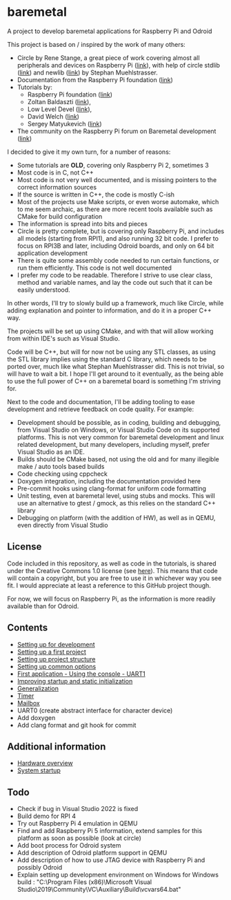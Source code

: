 # baremetal
A project to develop baremetal applications for Raspberry Pi and Odroid

This project is based on / inspired by the work of many others:
- Circle by Rene Stange, a great piece of work covering almost all peripherals and devices on Raspberry Pi ([link](https://github.com/rsta2/circle)), with help of circle stdlib ([link](https://github.com/smuehlst/circle-stdlib)) and newlib ([link](https://github.com/smuehlst/circle-newlib)) by Stephan Muehlstrasser.
- Documentation from the Raspberry Pi foundation ([link](https://github.com/raspberrypi/documentation))
- Tutorials by:
  - Raspberry Pi foundation ([link](https://www.raspberrypi.com/documentation/computers/getting-started.html#tutorials))
  - Zoltan Baldaszti ([link](https://github.com/bztsrc/raspi3-tutorial)), 
  - Low Level Devel ([link](https://www.youtube.com/watch?v=pd9AVmcRc6U&list=PLVxiWMqQvhg9FCteL7I0aohj1_YiUx1x8&pp=iAQB)), 
  - David Welch ([link](https://github.com/dwelch67/raspberrypi))
  - Sergey Matyukevich ([link](https://github.com/s-matyukevich/raspberry-pi-os))
- The community on the Raspberry Pi forum on Baremetal development ([link](https://forums.raspberrypi.com/viewforum.php?f=72&sid=d06afe6fe03d990ee719c83bde461beb))

I decided to give it my own turn, for a number of reasons:
- Some tutorials are __OLD__, covering only Raspberry Pi 2, sometimes 3
- Most code is in C, not C++
- Most code is not very well documented, and is missing pointers to the correct information sources
- If the source is written in C++, the code is mostly C-ish
- Most of the projects use Make scripts, or even worse automake, which to me seem archaic, as there are more recent tools available such as CMake for build configuration
- The information is spread into bits and pieces
- Circle is pretty complete, but is covering only Raspberry Pi, and includes all models (starting from RPI1), and also running 32 bit code.
I prefer to focus on RPI3B and later, including Odroid boards, and only on 64 bit application development
- There is quite some assembly code needed to run certain functions, or run them efficiently. This code is not well documented
- I prefer my code to be readable. Therefore I strive to use clear class, method and variable names, and lay the code out such that it can be easily understood.

In other words, I'll try to slowly build up a framework, much like Circle, while adding explanation and pointer to information, and do it in a proper C++ way.

The projects will be set up using CMake, and with that will allow working from within IDE's such as Visual Studio.

Code will be C++, but will for now not be using any STL classes, as using the STL library implies using the standard C library, which needs to be ported over, much like what Stephan Muehlstrasser did.
This is not trivial, so will have to wait a bit. I hope I'll get around to it eventually, as the being able to use the full power of C++ on a baremetal board is something I'm striving for.

Next to the code and documentation, I'll be adding tooling to ease development and retrieve feedback on code quality.
For example:
- Development should be possible, as in coding, building and debugging, from Visual Studio on Windows, or Visual Studio Code on its supported platforms. This is not very common for baremetal development and linux related development, but many developers, including myself, prefer Visual Studio as an IDE.
- Builds should be CMake based, not using the old and for many illegible make / auto tools based builds
- Code checking using cppcheck
- Doxygen integration, including the documentation provided here
- Pre-commit hooks using clang-format for uniform code formatting
- Unit testing, even at baremetal level, using stubs and mocks. This will use an alternative to gtest / gmock, as this relies on the standard C++ library
- Debugging on platform (with the addition of HW), as well as in QEMU, even directly from Visual Studio

## License

Code included in this repository, as well as code in the tutorials, is shared under the Creative Commons 1.0 license (see [here](LICENSE)).
This means that code will contain a copyright, but you are free to use it in whichever way you see fit. I would appreciate at least a reference to this GitHub project though.

For now, we will focus on Raspberry Pi, as the information is more readily available than for Odroid.

## Contents

- [Setting up for development](doc/01-setting-up-for-development.md)
- [Setting up a first project](doc/02-setting-up-a-project.md)
- [Setting up project structure](doc/03-setting-up-project-structure.md)
- [Setting up common options](doc/04-setting-up-common-options.md)
- [First application - Using the console - UART1](doc/05-console-uart1.md)
- [Improving startup and static initialization](doc/06-improving-startup-static-initialization.md)
- [Generalization](doc/07-generalization.md)
- [Timer](doc/08-timer.md)
- [Mailbox](doc/09-mailbox.md)
- UART0 (create abstract interface for character device)
- Add doxygen
- Add clang format and git hook for commit

## Additional information

- [Hardware overview](doc/hardware-overview.md)
- [System startup](doc/system-startup.md)

## Todo
- Check if bug in Visual Studio 2022 is fixed
- Build demo for RPI 4
- Try out Raspberry Pi 4 emulation in QEMU
- Find and add Raspberry Pi 5 information, extend samples for this platform as soon as possible (look at circle)
- Add boot process for Odroid system
- Add description of Odroid platform support in QEMU
- Add description of how to use JTAG device with Raspberry Pi and possibly Odroid
- Explain setting up development environment on Windows for Windows build : "C:\Program Files (x86)\Microsoft Visual Studio\2019\Community\VC\Auxiliary\Build\vcvars64.bat"